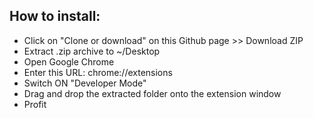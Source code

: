 ## How to install:
- Click on "Clone or download" on this Github page >> Download ZIP
- Extract .zip archive to ~/Desktop
- Open Google Chrome
- Enter this URL: chrome://extensions
- Switch ON "Developer Mode"
- Drag and drop the extracted folder onto the extension window
- Profit
